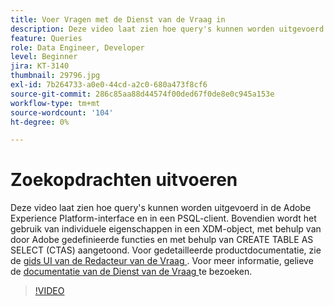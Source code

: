 ```yaml
---
title: Voer Vragen met de Dienst van de Vraag in
description: Deze video laat zien hoe query's kunnen worden uitgevoerd in de Adobe Experience Platform-interface en in een PSQL-client. Bovendien wordt het gebruik van individuele eigenschappen in een XDM-object, met behulp van door Adobe gedefinieerde functies en met behulp van CREATE TABLE AS SELECT (CTAS) aangetoond.
feature: Queries
role: Data Engineer, Developer
level: Beginner
jira: KT-3140
thumbnail: 29796.jpg
exl-id: 7b264733-a0e0-44cd-a2c0-680a473f8cf6
source-git-commit: 286c85aa88d44574f00ded67f0de8e0c945a153e
workflow-type: tm+mt
source-wordcount: '104'
ht-degree: 0%

---
```


# Zoekopdrachten uitvoeren

Deze video laat zien hoe query&#39;s kunnen worden uitgevoerd in de Adobe Experience Platform-interface en in een PSQL-client. Bovendien wordt het gebruik van individuele eigenschappen in een XDM-object, met behulp van door Adobe gedefinieerde functies en met behulp van CREATE TABLE AS SELECT (CTAS) aangetoond. Voor gedetailleerde productdocumentatie, zie de [ gids UI van de Redacteur van de Vraag ](https://experienceleague.adobe.com/docs/experience-platform/query/ui/user-guide.html?lang=nl-NL).
Voor meer informatie, gelieve de [ documentatie van de Dienst van de Vraag ](https://experienceleague.adobe.com/docs/experience-platform/query/home.html?lang=nl) te bezoeken.

>[!VIDEO](https://video.tv.adobe.com/v/29796?learn=on&enablevpops)
